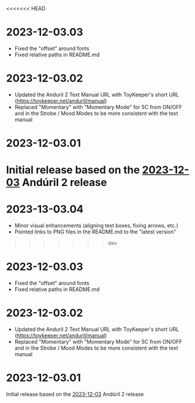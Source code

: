 <<<<<<< HEAD
# 2023-12-03.03
- Fixed the "offset" around fonts
- Fixed relative paths in README.md

# 2023-12-03.02
- Updated the Anduril 2 Text Manual URL with ToyKeeper's short URL (https://toykeeper.net/anduril/manual)
- Replaced "Momentary" with "Momentary Mode" for 5C from ON/OFF and in the Strobe / Mood Modes to be more consistent with the text manual

# 2023-12-03.01
Initial release based on the [2023-12-03](https://github.com/ToyKeeper/anduril/releases/tag/r2023-12-03) Andúril 2 release
=======
# 2023-13-03.04
- Minor visual enhancements (aligning text boxes, fixing arrows, etc.)
- Pointed links to PNG files in the README.md to the "latest version"
>>>>>>> dev

# 2023-12-03.03
- Fixed the "offset" around fonts
- Fixed relative paths in README.md

# 2023-12-03.02
- Updated the Anduril 2 Text Manual URL with ToyKeeper's short URL (https://toykeeper.net/anduril/manual)
- Replaced "Momentary" with "Momentary Mode" for 5C from ON/OFF and in the Strobe / Mood Modes to be more consistent with the text manual

# 2023-12-03.01
Initial release based on the [2023-12-03](https://github.com/ToyKeeper/anduril/releases/tag/r2023-12-03) Andúril 2 release
